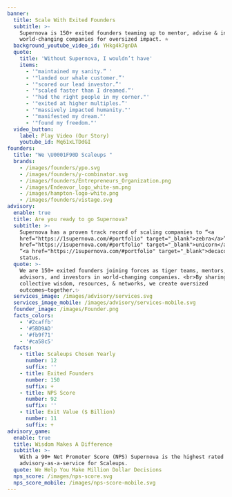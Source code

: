 ```yaml
---
banner:
  title: Scale With Exited Founders
  subtitle: >-
    Supernova is 150+ exited founders teaming up to mentor, advise & invest in
    world-changing companies for oversized impact. ⭐ 
  background_youtube_video_id: YHkg4k7gnDA
  quote:
    title: 'Without Supernova, I wouldn’t have'
    items:
      - '"maintained my sanity.” '
      - '"landed our whale customer.”'
      - '"scored our lead investor.”'
      - '"scaled faster than I dreamed.”'
      - '"had the right people in my corner."'
      - '"exited at higher multiples.”'
      - '"massively impacted humanity."'
      - '"manifested my dream."'
      - '"found my freedom."'
  video_button:
    label: Play Video (Our Story)
    youtube_id: Mq61xLTDdGI
founders:
  title: "We \U0001F90D Scaleups "
  brands:
    - /images/founders/ypo.svg
    - /images/founders/y-combinator.svg
    - /images/founders/Entrepreneurs_Organization.png
    - /images/Endeavor_logo_white-sm.png
    - /images/hampton-logo-white.png
    - /images/founders/vistage.svg
advisory:
  enable: true
  title: Are you ready to go Supernova?
  subtitle: >-
    Supernova has a proven track record of scaling companies to “<a
    href="https://1supernova.com/#portfolio" target="_blank">zebra</a>”, “<a
    href="https://1supernova.com/#portfolio" target="_blank">unicorn</a>”, and
    “<a href="https://1supernova.com/#portfolio" target="_blank">decacorn</a>”
    status.
  quote: >-
    We are 150+ exited founders joining forces as tiger teams, mentors,
    advisors, and investors in world-changing companies. <br>By sharing our
    collective wisdom, resources, & networks, we create oversized
    outcomes—together.✨
  services_image: /images/advisory/services.svg
  services_image_mobile: /images/advisory/services-mobile.svg
  founder_image: /images/Founder.png
  facts_colors:
    - '#2caffb'
    - '#5BD9AD'
    - '#fb9f71'
    - '#ca58c5'
  facts:
    - title: Scaleups Chosen Yearly
      number: 12
      suffix: ''
    - title: Exited Founders
      number: 150
      suffix: +
    - title: NPS Score
      number: 92
      suffix: ''
    - title: Exit Value ($ Billion)
      number: 11
      suffix: +
advisory_game:
  enable: true
  title: Wisdom Makes A Difference
  subtitle: >-
    With a 90+ Net Promoter Score (NPS) Supernova is the highest rated
    advisory-as-a-service for Scaleups. 
  quote: We Help You Make Million Dollar Decisions
  nps_score: /images/nps-score.svg
  nps_score_mobile: /images/nps-score-mobile.svg
---
```


